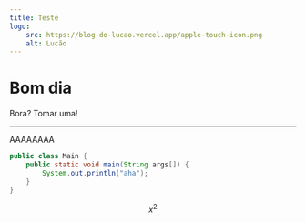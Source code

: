 ```yaml
---
title: Teste
logo:
    src: https://blog-do-lucao.vercel.app/apple-touch-icon.png
    alt: Lucão
---
```


# Bom dia

Bora? Tomar uma!

----

AAAAAAAA

```java
public class Main {
    public static void main(String args[]) {
        System.out.println("aha");
    }
}
```

$$x^2$$
